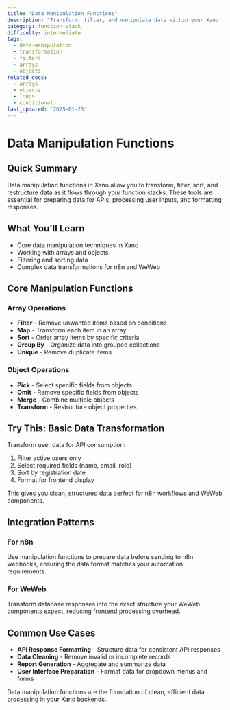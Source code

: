 ```yaml
---
title: "Data Manipulation Functions"
description: "Transform, filter, and manipulate data within your Xano function stacks using powerful data manipulation tools"
category: function-stack
difficulty: intermediate
tags:
  - data-manipulation
  - transformation
  - filters
  - arrays
  - objects
related_docs:
  - arrays
  - objects
  - loops
  - conditional
last_updated: '2025-01-23'
---
```


# Data Manipulation Functions

## Quick Summary
Data manipulation functions in Xano allow you to transform, filter, sort, and restructure data as it flows through your function stacks. These tools are essential for preparing data for APIs, processing user inputs, and formatting responses.

## What You'll Learn
- Core data manipulation techniques in Xano
- Working with arrays and objects
- Filtering and sorting data
- Complex data transformations for n8n and WeWeb

## Core Manipulation Functions

### Array Operations
- **Filter** - Remove unwanted items based on conditions
- **Map** - Transform each item in an array
- **Sort** - Order array items by specific criteria
- **Group By** - Organize data into grouped collections
- **Unique** - Remove duplicate items

### Object Operations
- **Pick** - Select specific fields from objects
- **Omit** - Remove specific fields from objects
- **Merge** - Combine multiple objects
- **Transform** - Restructure object properties

## Try This: Basic Data Transformation

Transform user data for API consumption:
1. Filter active users only
2. Select required fields (name, email, role)
3. Sort by registration date
4. Format for frontend display

This gives you clean, structured data perfect for n8n workflows and WeWeb components.

## Integration Patterns

### For n8n
Use manipulation functions to prepare data before sending to n8n webhooks, ensuring the data format matches your automation requirements.

### For WeWeb
Transform database responses into the exact structure your WeWeb components expect, reducing frontend processing overhead.

## Common Use Cases
- **API Response Formatting** - Structure data for consistent API responses
- **Data Cleaning** - Remove invalid or incomplete records
- **Report Generation** - Aggregate and summarize data
- **User Interface Preparation** - Format data for dropdown menus and forms

Data manipulation functions are the foundation of clean, efficient data processing in your Xano backends.